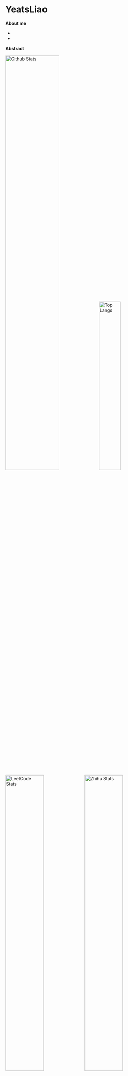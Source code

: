 # YeatsLiao




**About me**

- 

- 


**Abstract**

<p>
  <img src="https://github-readme-stats.vercel.app/api?username=YeatsLiao&show_icons=true&include_all_commits=true&theme=vue&hide_border=true" alt="Github Stats" width="58%" />
  <img src="https://github-readme-stats.vercel.app/api/top-langs/?username=YeatsLiao&layout=compact&theme=vue&hide_border=true" alt="Top Langs" width="37%" /> 
</p>



<a>
<p>
  <img src="https://stats.justsong.cn/api/leetcode?username=yeats_liao&cn_username=yeats_liao&theme=vue" alt="LeetCode Stats" width="49%" />
  <img src="https://stats.justsong.cn/api/csdn?id=qq_46207024&theme=vue" alt="Zhihu Stats" width="49%" /> 
</p>
</a>



<p>
  <img src="https://github-readme-activity-graph.vercel.app/graph?username=YeatsLiao&theme=vue" alt="Github Stats" width="95%" />
</p>




